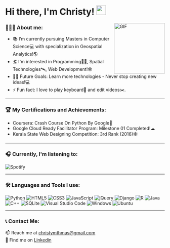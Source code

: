 # Hi there, I'm Christy! <img width="30px" src="https://media.tenor.com/images/30169e4a670daf12443df7d2dd140176/tenor.gif" />

<img align="right" alt="GIF" height="160px" src="https://media.tenor.com/images/ef408a140e96ec46a8ed4fff2b2356b4/tenor.gif" />
<!-- <img align="right" alt="GIF" height="160px" src="https://media.tenor.com/images/a55dcfe13e98fd765eeec9f3f72d530a/tenor.gif" />
 -->


### 💁🏻‍♂️ About me:   

- 📚 I’m currently pursuing Masters in Computer Science💻 with specialization in Geospatial Analytics!🌎
- 🏄 I'm interested in Programming👨‍💻, Spatial Technologies🛰️, Web Development!🕸️ 
- 💪🏼 Future Goals: Learn more technologies - Never stop creating new ideas!💻
- ⚡ Fun fact: I love to play keyboard🎹 and edit videos✂️.

---
 ### 🏆 My Certifications and Achievements: 
<ul>
  <li>Coursera: Crash Course On Python By Google🐍</li>
  <li>Google Cloud Ready Facilitator Program: Milestone 01 Completed!☁</li>
  <li>Kerala State Web Designing Competition: 3rd Rank (2016)🕸️</li>
</ul>


---
### 🎧 Currently, I'm listening to:

<!-- <img align="right" alt="GIF" height="170px" src="https://media.giphy.com/media/J5B1Y8QZnzXXbLQIBu/giphy.gif" /> -->

![Spotify](https://novatorem-iota-smoky.vercel.app/api/spotify)

---
### 🛠 Languages and Tools I use:

 
![Python](https://img.shields.io/badge/python-%2314354C.svg?style=for-the-badge&logo=python&logoColor=white)
![HTML5](https://img.shields.io/badge/html5-%23E34F26.svg?style=for-the-badge&logo=html5&logoColor=white)
![CSS3](https://img.shields.io/badge/css3-%231572B6.svg?style=for-the-badge&logo=css3&logoColor=white)
![JavaScript](https://img.shields.io/badge/javascript-%23323330.svg?style=for-the-badge&logo=javascript&logoColor=%23F7DF1E)
![jQuery](https://img.shields.io/badge/jquery-%230769AD.svg?style=for-the-badge&logo=jquery&logoColor=white)
![Django](https://img.shields.io/badge/django-%23092E20.svg?style=for-the-badge&logo=django&logoColor=white)
![R](https://img.shields.io/badge/r-%23276DC3.svg?style=for-the-badge&logo=r&logoColor=white)
![Java](https://img.shields.io/badge/java-%23ED8B00.svg?style=for-the-badge&logo=java&logoColor=white)
![C++](https://img.shields.io/badge/c++-%2300599C.svg?style=for-the-badge&logo=c%2B%2B&logoColor=white)
![SQLite](https://img.shields.io/badge/sqlite-%2307405e.svg?style=for-the-badge&logo=sqlite&logoColor=white)
![Visual Studio Code](https://img.shields.io/badge/VisualStudioCode-0078d7.svg?style=for-the-badge&logo=visual-studio-code&logoColor=white)
![Windows](https://img.shields.io/badge/Windows-0078D6?style=for-the-badge&logo=windows&logoColor=white)
![Ubuntu](https://img.shields.io/badge/Ubuntu-E95420?style=for-the-badge&logo=ubuntu&logoColor=white)

---
### 📞 Contact Me:

📫 Reach me at <a href="mailto:christymthmas@gmail.com">christymthmas@gmail.com</a><br>
💼 Find me on <a href="https://twitter.com/BetterBeChristy">Linkedin</a>
  



